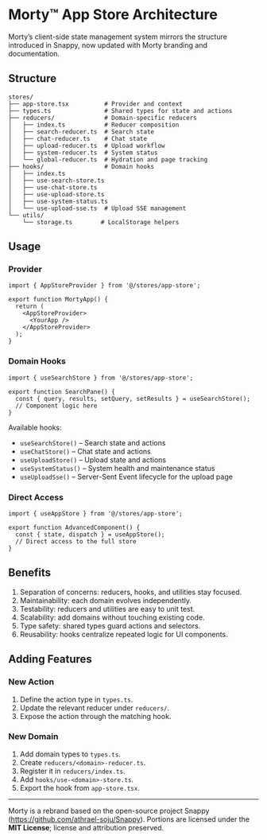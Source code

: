 # Morty™ App Store Architecture

Morty’s client-side state management system mirrors the structure introduced in Snappy, now updated with Morty branding and documentation.

## Structure

```
stores/
├── app-store.tsx          # Provider and context
├── types.ts               # Shared types for state and actions
├── reducers/              # Domain-specific reducers
│   ├── index.ts           # Reducer composition
│   ├── search-reducer.ts  # Search state
│   ├── chat-reducer.ts    # Chat state
│   ├── upload-reducer.ts  # Upload workflow
│   ├── system-reducer.ts  # System status
│   └── global-reducer.ts  # Hydration and page tracking
├── hooks/                 # Domain hooks
│   ├── index.ts
│   ├── use-search-store.ts
│   ├── use-chat-store.ts
│   ├── use-upload-store.ts
│   ├── use-system-status.ts
│   └── use-upload-sse.ts  # Upload SSE management
└── utils/
    └── storage.ts        # LocalStorage helpers
```

## Usage

### Provider

```tsx
import { AppStoreProvider } from '@/stores/app-store';

export function MortyApp() {
  return (
    <AppStoreProvider>
      <YourApp />
    </AppStoreProvider>
  );
}
```

### Domain Hooks

```tsx
import { useSearchStore } from '@/stores/app-store';

export function SearchPane() {
  const { query, results, setQuery, setResults } = useSearchStore();
  // Component logic here
}
```

Available hooks:

- `useSearchStore()` – Search state and actions  
- `useChatStore()` – Chat state and actions  
- `useUploadStore()` – Upload state and actions  
- `useSystemStatus()` – System health and maintenance status  
- `useUploadSse()` – Server-Sent Event lifecycle for the upload page

### Direct Access

```tsx
import { useAppStore } from '@/stores/app-store';

export function AdvancedComponent() {
  const { state, dispatch } = useAppStore();
  // Direct access to the full store
}
```

## Benefits

1. Separation of concerns: reducers, hooks, and utilities stay focused.  
2. Maintainability: each domain evolves independently.  
3. Testability: reducers and utilities are easy to unit test.  
4. Scalability: add domains without touching existing code.  
5. Type safety: shared types guard actions and selectors.  
6. Reusability: hooks centralize repeated logic for UI components.

## Adding Features

### New Action

1. Define the action type in `types.ts`.  
2. Update the relevant reducer under `reducers/`.  
3. Expose the action through the matching hook.

### New Domain

1. Add domain types to `types.ts`.  
2. Create `reducers/<domain>-reducer.ts`.  
3. Register it in `reducers/index.ts`.  
4. Add `hooks/use-<domain>-store.ts`.  
5. Export the hook from `app-store.tsx`.

---

Morty is a rebrand based on the open-source project Snappy (https://github.com/athrael-soju/Snappy). Portions are licensed under the **MIT License**; license and attribution preserved.

